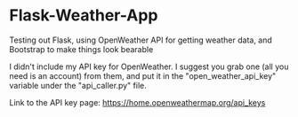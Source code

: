 # Flask-Weather-App
Testing out Flask, using OpenWeather API for getting weather data, and Bootstrap to make things look bearable

I didn't include my API key for OpenWeather. I suggest you grab one (all you need is an account) from them, and put it in the "open_weather_api_key" variable under the "api_caller.py" file. 

Link to the API key page:
https://home.openweathermap.org/api_keys

